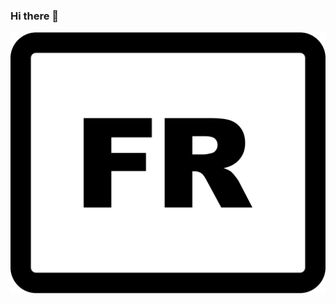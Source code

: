 ### Hi there 👋
[<img src="/assets/fr-language.png">](https://github.com/PierreBastiani/PierreBastiani/blob/main/README.fr.md)

<!--
**PierreBastiani/PierreBastiani** is a ✨ _special_ ✨ repository because its `README.md` (this file) appears on your GitHub profile.

Here are some ideas to get you started:

- 🔭 I’m currently working on ...
- 🌱 I’m currently learning ...
- 👯 I’m looking to collaborate on ...
- 🤔 I’m looking for help with ...
- 💬 Ask me about ...
- 📫 How to reach me: ...
- 😄 Pronouns: ...
- ⚡ Fun fact: ...
-->
